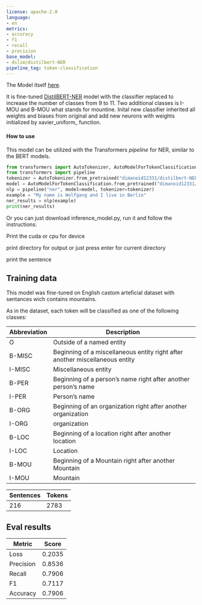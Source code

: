 ```yaml
---
license: apache-2.0
language:
- en
metrics:
- accuracy
- f1
- recall
- precision
base_model:
- dslim/distilbert-NER
pipeline_tag: token-classification
---
```

The Model itself [here](https://huggingface.co/dimanoid12331/distilbert-NER_finetuned_on_mountines).

It is fine-tuned [DistilBERT-NER](https://huggingface.co/dslim/distilbert-NER) model with the classifier replaced to increase the number of classes from 9 to 11. Two additional classes is I-MOU and B-MOU what stands for mountine.
Inital new classifier inherited all weights and biases from original and add new neurons with weights initialized by xavier_uniform_ function.

#### How to use

This model can be utilized with the Transformers *pipeline* for NER, similar to the BERT models.

```python
from transformers import AutoTokenizer, AutoModelForTokenClassification
from transformers import pipeline
tokenizer = AutoTokenizer.from_pretrained("dimanoid12331/distilbert-NER_finetuned_on_mountines")
model = AutoModelForTokenClassification.from_pretrained("dimanoid12331/distilbert-NER_finetuned_on_mountines")
nlp = pipeline("ner", model=model, tokenizer=tokenizer)
example = "My name is Wolfgang and I live in Berlin"
ner_results = nlp(example)
print(ner_results)
```

Or you can just download inference_model.py, run it and follow the instructions:

Print the cuda or cpu for device

print directory for output or just press enter for current directory

print the sentence

## Training data

This model was fine-tuned on English castom arteficial dataset with sentances wich contains mountains. 

As in the dataset, each token will be classified as one of the following classes:

Abbreviation|Description
-|-
O|Outside of a named entity
B-MISC |Beginning of a miscellaneous entity right after another miscellaneous entity
I-MISC | Miscellaneous entity
B-PER |Beginning of a person’s name right after another person’s name
I-PER |Person’s name
B-ORG |Beginning of an organization right after another organization
I-ORG |organization
B-LOC |Beginning of a location right after another location
I-LOC |Location
B-MOU |Beginning of a Mountain right after another Mountain
I-MOU |Mountain

Sentences |Tokens
-|-
216 |2783


## Eval results
| Metric     | Score |
|------------|-------|
| Loss       | 0.2035|
| Precision  | 0.8536|
| Recall     | 0.7906|
| F1         | 0.7117|
| Accuracy   | 0.7906|

